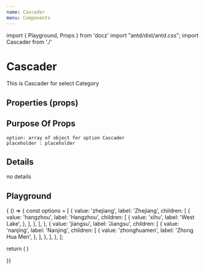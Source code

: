 ```yaml
---
name: Cascader
menu: Components
---
```


import { Playground, Props } from 'docz'
import "antd/dist/antd.css";
import Cascader from './'

# Cascader
This is Cascader for select Category

## Properties (props)
<Props of={Cascader} />

## Purpose Of Props
```
option: array of object for option Cascader
placeholder : placeholder
```

## Details
no details

## Playground

<Playground>
{ () => {
  const options = [
  {
    value: 'zhejiang',
    label: 'Zhejiang',
    children: [
      {
        value: 'hangzhou',
        label: 'Hangzhou',
        children: [
          {
            value: 'xihu',
            label: 'West Lake',
          },
        ],
      },
    ],
  },
  {
    value: 'jiangsu',
    label: 'Jiangsu',
    children: [
      {
        value: 'nanjing',
        label: 'Nanjing',
        children: [
          {
            value: 'zhonghuamen',
            label: 'Zhong Hua Men',
          },
        ],
      },
    ],
  },
];

  return (
    <Cascader options={options} placeholder="Choose your category"  />
  )

}}
</Playground>